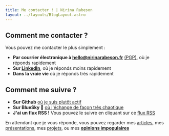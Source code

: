 ```yaml
---
title: Me contacter ! | Nirina Rabeson
layout: ../layouts/BlogLayout.astro
---
```

## Comment me contacter ?

Vous pouvez me contacter le plus simplement :

- **Par courrier électronique à [hello@nirinarabeson.fr](mailto:hello@nirinarabeson.fr)** [\(PGP\)](pgp), où je réponds rapidement
- **Sur [LinkedIn](https://www.linkedin.com/in/nirinarabeson/)**, où je réponds moins rapidement
- **Dans la vraie vie** où je réponds très rapidement

## Comment me suivre ?

- **Sur Github** [où je suis plutôt actif](https://github.com/Seboran)
- **Sur BlueSky 🌌** [où j'échange de façon très chaotique](https://bsky.app/profile/nirinarabeson.fr)
- **J'ai un flux RSS !** Vous pouvez le suivre en cliquant sur ce [flux RSS](rss.xml)

En attendant que je vous réponde, vous pouvez regarder mes [articles](/), mes [présentations](/presentations), mes [projets](/projets), ou mes **[opinions impopulaires](/opinions-impopulaires)**
